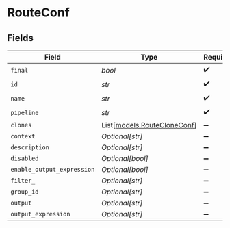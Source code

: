 # RouteConf


## Fields

| Field                                                      | Type                                                       | Required                                                   | Description                                                |
| ---------------------------------------------------------- | ---------------------------------------------------------- | ---------------------------------------------------------- | ---------------------------------------------------------- |
| `final`                                                    | *bool*                                                     | :heavy_check_mark:                                         | N/A                                                        |
| `id`                                                       | *str*                                                      | :heavy_check_mark:                                         | N/A                                                        |
| `name`                                                     | *str*                                                      | :heavy_check_mark:                                         | N/A                                                        |
| `pipeline`                                                 | *str*                                                      | :heavy_check_mark:                                         | N/A                                                        |
| `clones`                                                   | List[[models.RouteCloneConf](../models/routecloneconf.md)] | :heavy_minus_sign:                                         | N/A                                                        |
| `context`                                                  | *Optional[str]*                                            | :heavy_minus_sign:                                         | N/A                                                        |
| `description`                                              | *Optional[str]*                                            | :heavy_minus_sign:                                         | N/A                                                        |
| `disabled`                                                 | *Optional[bool]*                                           | :heavy_minus_sign:                                         | N/A                                                        |
| `enable_output_expression`                                 | *Optional[bool]*                                           | :heavy_minus_sign:                                         | N/A                                                        |
| `filter_`                                                  | *Optional[str]*                                            | :heavy_minus_sign:                                         | N/A                                                        |
| `group_id`                                                 | *Optional[str]*                                            | :heavy_minus_sign:                                         | N/A                                                        |
| `output`                                                   | *Optional[str]*                                            | :heavy_minus_sign:                                         | N/A                                                        |
| `output_expression`                                        | *Optional[str]*                                            | :heavy_minus_sign:                                         | N/A                                                        |